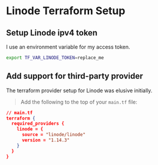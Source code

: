 
# Linode Terraform Setup

## Setup Linode ipv4 token

I use an environment variable for my access token.

```bash
export TF_VAR_LINODE_TOKEN=replace_me
```

## Add support for third-party provider

The terraform provider setup for Linode was elusive initially.

> Add the following to the top of your `main.tf` file:

```json
// main.tf
terraform {
  required_providers {
    linode = {
      source = "linode/linode"
      version = "1.14.3"
    }
  }
}
```
